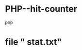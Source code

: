 # PHP--hit-counter
php

<?
$file = "stat.txt"; // файл статистики
$f = fopen($file, "r"); // открываем файл статистики
$count = fgets($f, 100); // в переменную записоваеться значение счётчика в файле
fclose($f);
$count++; // увеличиваем значение счётчика на 1
$f = fopen($file, "w"); // открываем файл статистики
fputs($f, $count);
fclose($f);
echo "$count"; // вывод значения счётчика
?>

# file " stat.txt"
